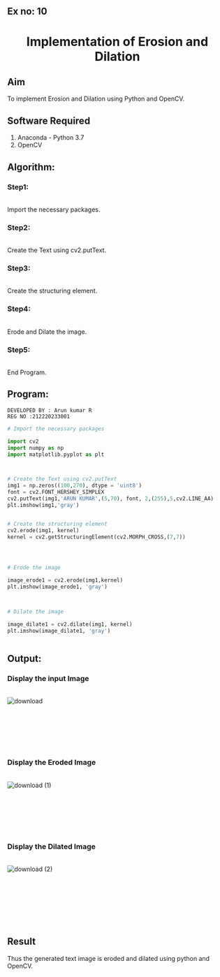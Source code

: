 ## Ex no: 10
# <p align="center">Implementation of Erosion and Dilation

## Aim
To implement Erosion and Dilation using Python and OpenCV.
## Software Required
1. Anaconda - Python 3.7
2. OpenCV
## Algorithm:
### Step1:
<br>Import the necessary packages.


### Step2:
<br>Create the Text using cv2.putText.

### Step3:
<br>Create the structuring element.

### Step4:
<br>Erode and Dilate the image.

### Step5:
<br>End Program.

 
## Program:
```
DEVELOPED BY : Arun kumar R
REG NO :212220233001
```

``` Python
# Import the necessary packages

import cv2
import numpy as np
import matplotlib.pyplot as plt



# Create the Text using cv2.putText
img1 = np.zeros((100,270), dtype = 'uint8')
font = cv2.FONT_HERSHEY_SIMPLEX
cv2.putText(img1,'ARUN KUMAR',(5,70), font, 2,(255),5,cv2.LINE_AA)
plt.imshow(img1,'gray')


# Create the structuring element
cv2.erode(img1, kernel)
kernel = cv2.getStructuringElement(cv2.MORPH_CROSS,(7,7))




# Erode the image

image_erode1 = cv2.erode(img1,kernel)
plt.imshow(image_erode1, 'gray')



# Dilate the image

image_dilate1 = cv2.dilate(img1, kernel)
plt.imshow(image_dilate1, 'gray')



```
## Output:

### Display the input Image
<br>![download](https://user-images.githubusercontent.com/70016683/235285567-67d80848-c7dc-42b5-852f-e8f62f77cd52.png)


<br>
<br>
<br>
<br>
<br>

### Display the Eroded Image
<br>![download (1)](https://user-images.githubusercontent.com/70016683/235285579-ea996e26-426a-4ecf-8ad0-38396abfb8b0.png)


<br>
<br>
<br>
<br>
<br>

### Display the Dilated Image
<br>![download (2)](https://user-images.githubusercontent.com/70016683/235285598-117573ef-bbae-4ab0-a51a-98c5fd3473bf.png)


<br>
<br>
<br>
<br>
<br>
<br>

## Result
Thus the generated text image is eroded and dilated using python and OpenCV.
